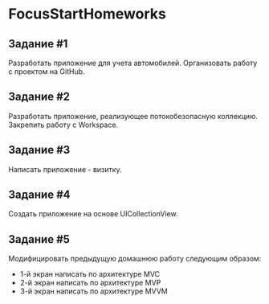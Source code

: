 # FocusStartHomeworks

## Задание #1
Разработать приложение для учета автомобилей. Организовать работу с проектом на GitHub.

## Задание #2
Разработать приложение, реализующее потокобезопасную коллекцию. Закрепить работу с Workspace.

## Задание #3
Написать приложение - визитку.

## Задание #4
Создать приложение на основе UICollectionView.

## Задание #5
Модифицировать предыдущую домашнюю работу следующим образом:
 - 1-й экран написать по архитектуре MVC
 - 2-й экран написать по архитектуре MVP
 - 3-й экран написать по архитектуре MVVM
